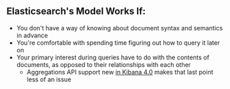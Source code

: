 ## Elasticsearch's Model Works If:

- You don't have a way of knowing about document syntax and semantics in advance
- You're comfortable with spending time figuring out how to query it later on
- Your primary interest during queries have to do with the contents of documents, as opposed to their relationships with each other
    - Aggregations API support new [in Kibana 4.0](https://github.com/elasticsearch/kibana/tree/4.0#kibana-400) makes that last point less of an issue
